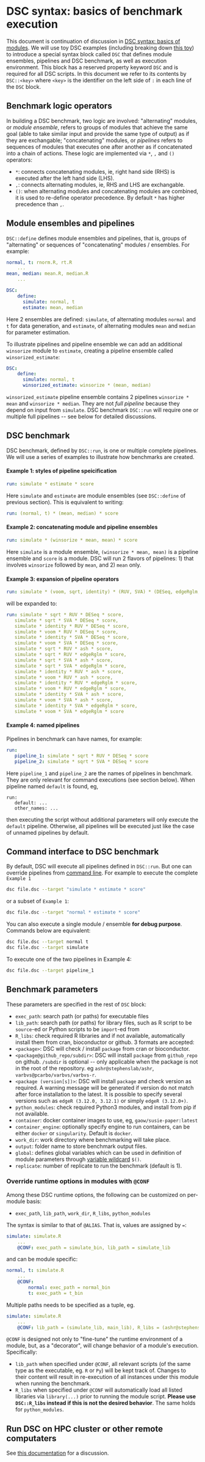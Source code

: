 # DSC syntax: basics of benchmark execution

This document is continuation of discussion in [DSC syntax: basics of modules](DSC_Configuration). We will use toy DSC examples (including breaking down [this toy](https://github.com/stephenslab/dsc/blob/master/vignettes/one_sample_location/first_investigation.dsc)) to introduce a special syntax block called `DSC` that defines module ensembles, pipelines and DSC benchmark, as well as execution environment. This block has a reserved property keyword `DSC` and is required for all DSC scripts. In this document we refer to its contents by `DSC::<key>` where `<key>` is the identifier on the left side of `:` in each line of the `DSC` block.

## Benchmark logic operators

In building a DSC benchmark, two logic are involved: "alternating" modules, or *module ensemble*, refers to groups of modules that achieve the same goal (able to take similar input and provide the same type of output) as if they are exchangable; "concatenating" modules, or *pipelines* refers to sequences of modules that executes one after another as if concatenated into a chain of actions. These logic are implemented via `*`, `,` and `()` operators:

*  `*`: connects concatenating modules, ie, right hand side (RHS) is executed after the left hand side (LHS).
*  `,`: connects alternating modules, ie, RHS and LHS are exchangable.
*  `()`: when alternating modules and concatenating modules are combined, it is used to re-define operator precedence. By default `*` has higher precedence than `,`.

## Module ensembles and pipelines

`DSC::define` defines module ensembles and pipelines, that is, groups of "alternating" or sequences of "concatenating" modules / ensembles. For example:

```yaml
normal, t: rnorm.R, rt.R
    ...
mean, median: mean.R, median.R
    ...

DSC:
    define:
      simulate: normal, t
      estimate: mean, median
```

Here 2 ensembles are defined: `simulate`, of alternating modules `normal` and `t` for data generation, and `estimate`, of alternating modules `mean` and `median` for parameter estimation.

To illustrate pipelines and pipeline ensemble we can add an additional `winsorize` module to `estimate`, creating a pipeline ensemble called `winsorized_estimate`:

```yaml
DSC:
    define:
      simulate: normal, t
      winsorized_estimate: winsorize * (mean, median)
```

`winsorized_estimate` pipeline ensemble contains 2 pipelines `winsorize * mean` and `winsorize * median`. They are not *full pipeline* because they depend on input from `simulate`. DSC benchmark `DSC::run` will require one or multiple full pipelines -- see below for detailed discussions.

## DSC benchmark

DSC benchmark, defined by `DSC::run`, is one or multiple complete pipelines. We will use a series of examples to illustrate how benchmarks are created.

#### Example 1: styles of pipeline speicification
```yaml
run: simulate * estimate * score
```

Here `simulate` and `estimate` are module ensembles (see `DSC::define` of previous section). This is equivalent to writing:

```yaml
run: (normal, t) * (mean, median) * score
```

#### Example 2: concatenating module and pipeline ensembles

```yaml
run: simulate * (winsorize * mean, mean) * score
```
Here `simulate` is a module ensemble, `(winsorize * mean, mean)` is a pipeline ensemble and `score` is a module. DSC will run 2 flavors of pipelines: 1) that involves `winsorize` followed by `mean`, and 2) `mean` only.

#### Example 3: expansion of pipeline operators

```yaml
run: simulate * (voom, sqrt, identity) * (RUV, SVA) * (DESeq, edgeRglm, ash) * score
```

will be expanded to:

```yaml
run: simulate * sqrt * RUV * DESeq * score,
   simulate * sqrt * SVA * DESeq * score,
   simulate * identity * RUV * DESeq * score,
   simulate * voom * RUV * DESeq * score,
   simulate * identity * SVA * DESeq * score,
   simulate * voom * SVA * DESeq * score,
   simulate * sqrt * RUV * ash * score,
   simulate * sqrt * RUV * edgeRglm * score,
   simulate * sqrt * SVA * ash * score,
   simulate * sqrt * SVA * edgeRglm * score,
   simulate * identity * RUV * ash * score,
   simulate * voom * RUV * ash * score,
   simulate * identity * RUV * edgeRglm * score,
   simulate * voom * RUV * edgeRglm * score,
   simulate * identity * SVA * ash * score,
   simulate * voom * SVA * ash * score,
   simulate * identity * SVA * edgeRglm * score,
   simulate * voom * SVA * edgeRglm * score
```

#### Example 4: named pipelines

Pipelines in benchmark can have names, for example:

```yaml
run:
   pipeline_1: simulate * sqrt * RUV * DESeq * score
   pipeline_2: simulate * sqrt * SVA * DESeq * score
```

Here `pipeline_1` and `pipeline_2` are the names of pipelines in benchmark. They are only relevant for command executions (see section below). When pipeline named `default` is found, eg,

```
run:
   default: ...
   other_names: ...
```

then executing the script without additional parameters will only execute the `default` pipeline. Otherwise, all pipelines will be executed just like the case of unnamed pipelines by default.

## Command interface to DSC benchmark

By default, DSC will execute all pipelines defined in `DSC::run`. But one can override pipelines from [command line](Command_Options). For example to execute the complete `Example 1`

```bash
dsc file.dsc --target "simulate * estimate * score"
```
or a subset of `Example 1`:

```bash
dsc file.dsc --target "normal * estimate * score"
```

You can also execute a single module / ensemble **for debug purpose**. Commands below are equivalent:

```bash
dsc file.dsc --target normal t
dsc file.dsc --target simulate
```

To execute one of the two pipelines in Example 4:

```bash
dsc file.dsc --target pipeline_1
```

## Benchmark parameters

These parameters are specified in the rest of `DSC` block:

* `exec_path`: search path (or paths) for executable files
* `lib_path`: search path (or paths) for library files, such as R script to be `source`-ed or Python scripts to be `import`-ed from
* `R_libs`: check required R libraries and if not available, automatically install them from cran, bioconductor or github. 3 formats are accepted:
 * `<package>`: DSC will check / install `package` from cran or bioconductor.
 * `<package@github_repo/subdir>`: DSC will install `package` from `github_repo` on github. `/subdir` is optional -- only applicable when the package is not in the root of the repository. eg `ashr@stephenslab/ashr`, `varbvs@pcarbo/varbvs/varbvs-r`.
 * `<package (version[s])>`: DSC will install `package` and check version as required. A warning message will be generated if version do not match after force installation to the latest. It is possible to specify several versions such as `edgeR (3.12.0, 3.12.1)` or simply `edgeR (3.12.0+)`.
* `python_modules`: check required Python3 modules, and install from pip if not available.
* `container`: docker container images to use, eg, `gaow/susie-paper:latest`
* `container_engine`: optionally specify engine to run containers, can be either `docker` or `singularity`. Default is `docker`.
* `work_dir`: work directory where benchmarking will take place.
* `output`: folder name to store benchmark output files.
* `global`: defines global variables which can be used in definition of module parameters through [variable wildcard](Unsupported_Features#wildcard-operators) `$()`.
* `replicate`: number of replicate to run the benchmark (default is 1).

### Override runtime options in modules with `@CONF`
Among these DSC runtime options, the following can be customized on per-module basis:

- `exec_path`, `lib_path`, `work_dir`, `R_libs`, `python_modules`

The syntax is similar to that of `@ALIAS`. That is, values are assigned by `=`:

```yaml
simulate: simulate.R
    ...
    @CONF: exec_path = simulate_bin, lib_path = simulate_lib
```

and can be module specific:

```yaml
normal, t: simulate.R
    ...
    @CONF:
        normal: exec_path = normal_bin
        t: exec_path = t_bin
```

Multiple paths needs to be specified as a tuple, eg.

```yaml
simulate: simulate.R
    ...
    @CONF: lib_path = (simulate_lib, main_lib), R_libs = (ashr@stephenslab/ashr 2.2.7+, mashr 0.2.6+)
```

`@CONF` is designed not only to "fine-tune" the runtime environment of a module, but, as a "decorator", will change behavior of a module's execution. Specifically:

- `lib_path` when specified under `@CONF`, all relevant scripts (of the same type as the executable, eg. `R` or `Py`) will be kept track of. Changes to their content will result in re-execution of all instances under this module when running the benchmark.
- `R_libs` when specified under `@CONF` will automatically load all listed libraries via `library(...)` prior to running the module script. **Please use `DSC::R_libs` instead if this is not the desired behavior**. The same holds for `python_modules`.

## Run DSC on HPC cluster or other remote computaters

See [this documentation](../advanced_course/Remote_Computations) for a discussion.
